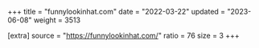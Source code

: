 +++
title = "funnylookinhat.com"
date = "2022-03-22"
updated = "2023-06-08"
weight = 3513

[extra]
source = "https://funnylookinhat.com/"
ratio = 76
size = 3
+++
